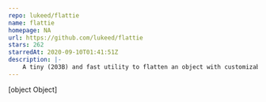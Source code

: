 ```yaml
---
repo: lukeed/flattie
name: flattie
homepage: NA
url: https://github.com/lukeed/flattie
stars: 262
starredAt: 2020-09-10T01:41:51Z
description: |-
    A tiny (203B) and fast utility to flatten an object with customizable glue
---
```


[object Object]

